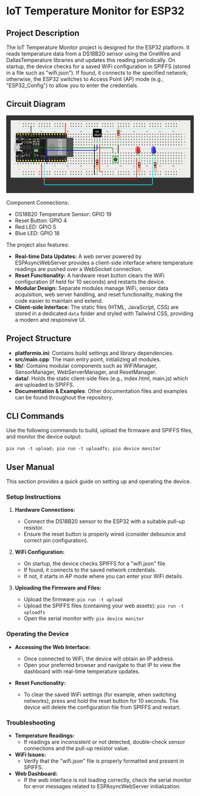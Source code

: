 # IoT Temperature Monitor for ESP32

## Project Description

The IoT Temperature Monitor project is designed for the ESP32 platform. It reads temperature data from a DS18B20 sensor using the OneWire and DallasTemperature libraries and updates this reading periodically. On startup, the device checks for a saved WiFi configuration in SPIFFS (stored in a file such as "wifi.json"). If found, it connects to the specified network; otherwise, the ESP32 switches to Access Point (AP) mode (e.g., "ESP32_Config") to allow you to enter the credentials. 

## Circuit Diagram

![Circuit Diagram](./images/circuit_diagram.png)

Component Connections:
- DS18B20 Temperature Sensor: GPIO 19
- Reset Button: GPIO 4
- Red LED: GPIO 5
- Blue LED: GPIO 18

The project also features:
- **Real-time Data Updates:** A web server powered by ESPAsyncWebServer provides a client-side interface where temperature readings are pushed over a WebSocket connection.
- **Reset Functionality:** A hardware reset button clears the WiFi configuration (if held for 10 seconds) and restarts the device.
- **Modular Design:** Separate modules manage WiFi, sensor data acquisition, web server handling, and reset functionality, making the code easier to maintain and extend.
- **Client-side Interface:** The static files (HTML, JavaScript, CSS) are stored in a dedicated `data` folder and styled with Tailwind CSS, providing a modern and responsive UI.

## Project Structure

- **platformio.ini**: Contains build settings and library dependencies.
- **src/main.cpp**: The main entry point, initializing all modules.
- **lib/**: Contains modular components such as WiFiManager, SensorManager, WebServerManager, and ResetManager.
- **data/**: Holds the static client-side files (e.g., index.html, main.js) which are uploaded to SPIFFS.
- **Documentation & Examples**: Other documentation files and examples can be found throughout the repository.

## CLI Commands

Use the following commands to build, upload the firmware and SPIFFS files, and monitor the device output:

`pio run -t upload; pio run -t uploadfs; pio device monitor`


## User Manual

This section provides a quick guide on setting up and operating the device.

### Setup Instructions

1. **Hardware Connections:**
   - Connect the DS18B20 sensor to the ESP32 with a suitable pull-up resistor.
   - Ensure the reset button is properly wired (consider debounce and correct pin configuration).

2. **WiFi Configuration:**
   - On startup, the device checks SPIFFS for a "wifi.json" file.
   - If found, it connects to the saved network credentials.
   - If not, it starts in AP mode where you can enter your WiFi details.

3. **Uploading the Firmware and Files:**
   - Upload the firmware: `pio run -t upload`
   - Upload the SPIFFS files (containing your web assets): `pio run -t uploadfs`
   - Open the serial monitor with: `pio device monitor`

### Operating the Device

- **Accessing the Web Interface:**
  - Once connected to WiFi, the device will obtain an IP address.
  - Open your preferred browser and navigate to that IP to view the dashboard with real-time temperature updates.
  
- **Reset Functionality:**
  - To clear the saved WiFi settings (for example, when switching networks), press and hold the reset button for 10 seconds. The device will delete the configuration file from SPIFFS and restart.

### Troubleshooting

- **Temperature Readings:**
  - If readings are inconsistent or not detected, double-check sensor connections and the pull-up resistor value.
- **WiFi Issues:**
  - Verify that the "wifi.json" file is properly formatted and present in SPIFFS.
- **Web Dashboard:**
  - If the web interface is not loading correctly, check the serial monitor for error messages related to ESPAsyncWebServer initialization.
